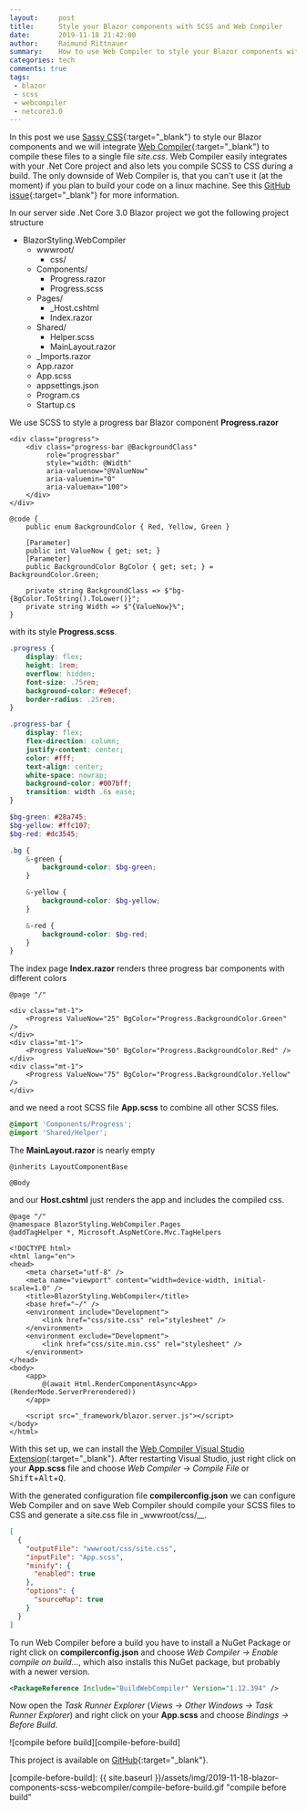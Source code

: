 ```yaml
---
layout:     post
title:      Style your Blazor components with SCSS and Web Compiler
date:       2019-11-18 21:42:00
author:     Raimund Rittnauer
summary:    How to use Web Compiler to style your Blazor components with Sassy CSS
categories: tech
comments: true
tags:
 - blazor
 - scss
 - webcompiler
 - netcore3.0
---
```


In this post we use [Sassy CSS][1]{:target="_blank"} to style our Blazor components and we will integrate [Web Compiler][2]{:target="_blank"} to compile these files to a single file _site.css_. Web Compiler easily integrates with your .Net Core project and also lets you compile SCSS to CSS during a build. The only downside of Web Compiler is, that you can't use it (at the moment) if you plan to build your code on a linux machine. See this [GitHub issue][3]{:target="_blank"} for more information.

In our server side .Net Core 3.0 Blazor project we got the following project structure

* BlazorStyling.WebCompiler
    * wwwroot/
        * css/
    * Components/
        * Progress.razor
        * Progress.scss
    * Pages/
        * _Host.cshtml
        * Index.razor
    * Shared/
        * Helper.scss
        * MainLayout.razor
    * _Imports.razor
    * App.razor
    * App.scss
    * appsettings.json
    * Program.cs
    * Startup.cs

We use SCSS to style a progress bar Blazor component __Progress.razor__

``` razor
<div class="progress">
    <div class="progress-bar @BackgroundClass"
         role="progressbar"
         style="width: @Width"
         aria-valuenow="@ValueNow"
         aria-valuemin="0"
         aria-valuemax="100">
    </div>
</div>

@code {
    public enum BackgroundColor { Red, Yellow, Green }

    [Parameter]
    public int ValueNow { get; set; }
    [Parameter]
    public BackgroundColor BgColor { get; set; } = BackgroundColor.Green;

    private string BackgroundClass => $"bg-{BgColor.ToString().ToLower()}";
    private string Width => $"{ValueNow}%";
}
```

with its style __Progress.scss__.

``` scss
.progress {
    display: flex;
    height: 1rem;
    overflow: hidden;
    font-size: .75rem;
    background-color: #e9ecef;
    border-radius: .25rem;
}

.progress-bar {
    display: flex;
    flex-direction: column;
    justify-content: center;
    color: #fff;
    text-align: center;
    white-space: nowrap;
    background-color: #007bff;
    transition: width .6s ease;
}

$bg-green: #28a745;
$bg-yellow: #ffc107;
$bg-red: #dc3545;

.bg {
    &-green {
        background-color: $bg-green;
    }

    &-yellow {
        background-color: $bg-yellow;
    }

    &-red {
        background-color: $bg-red;
    }
}
```

The index page __Index.razor__ renders three progress bar components with different colors

``` razor
@page "/"

<div class="mt-1">
    <Progress ValueNow="25" BgColor="Progress.BackgroundColor.Green" />
</div>
<div class="mt-1">
    <Progress ValueNow="50" BgColor="Progress.BackgroundColor.Red" />
</div>
<div class="mt-1">
    <Progress ValueNow="75" BgColor="Progress.BackgroundColor.Yellow" />
</div>
```

and we need a root SCSS file __App.scss__ to combine all other SCSS files.

``` scss
@import 'Components/Progress';
@import 'Shared/Helper';
```

The __MainLayout.razor__ is nearly empty

``` razor
@inherits LayoutComponentBase

@Body
```

and our __Host.cshtml__ just renders the app and includes the compiled css.

``` cshtml
@page "/"
@namespace BlazorStyling.WebCompiler.Pages
@addTagHelper *, Microsoft.AspNetCore.Mvc.TagHelpers

<!DOCTYPE html>
<html lang="en">
<head>
    <meta charset="utf-8" />
    <meta name="viewport" content="width=device-width, initial-scale=1.0" />
    <title>BlazorStyling.WebCompiler</title>
    <base href="~/" />
    <environment include="Development">
        <link href="css/site.css" rel="stylesheet" />
    </environment>
    <environment exclude="Development">
        <link href="css/site.min.css" rel="stylesheet" />
    </environment>
</head>
<body>
    <app>
        @(await Html.RenderComponentAsync<App>(RenderMode.ServerPrerendered))
    </app>

    <script src="_framework/blazor.server.js"></script>
</body>
</html>
```

With this set up, we can install the [Web Compiler Visual Studio Extension][4]{:target="_blank"}. After restarting Visual Studio, just right click on your __App.scss__ file and choose _Web Compiler -> Compile File_ or <kbd>Shift</kbd>+<kbd>Alt</kbd>+<kbd>Q</kbd>.

With the generated configuration file __compilerconfig.json__ we can configure Web Compiler and on save Web Compiler should compile your SCSS files to CSS and generate a site.css file in _wwwroot/css/__.

``` json
[
  {
    "outputFile": "wwwroot/css/site.css",
    "inputFile": "App.scss",
    "minify": {
      "enabled": true
    },
    "options": {
      "sourceMap": true
    }
  }
]
```

To run Web Compiler before a build you have to install a NuGet Package or right click on __compilerconfig.json__ and choose _Web Compiler -> Enable compile on build..._, which also installs this NuGet package, but probably with a newer version.

``` xml
<PackageReference Include="BuildWebCompiler" Version="1.12.394" />
```

Now open the _Task Runner Explorer_ (_Views -> Other Windows -> Task Runner Explorer_) and right click on your __App.scss__ and choose _Bindings -> Before Build_.

![compile before build][compile-before-build]

This project is available on [GitHub][5]{:target="_blank"}.

[1]: https://sass-lang.com/
[2]: https://github.com/madskristensen/WebCompiler
[3]: https://github.com/madskristensen/WebCompiler/issues/354#issuecomment-466254831
[4]: https://marketplace.visualstudio.com/items?itemName=MadsKristensen.WebCompiler
[5]: https://github.com/raaaimund/BlazorStyling/tree/blazor-components-scss-webcompiler

[compile-before-build]: {{ site.baseurl }}/assets/img/2019-11-18-blazor-components-scss-webcompiler/compile-before-build.gif "compile before build"